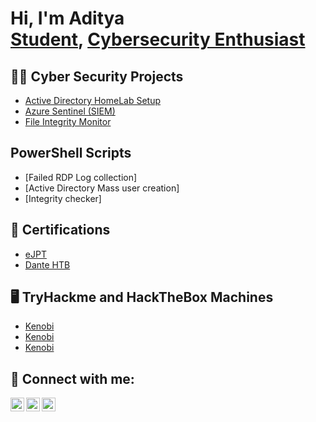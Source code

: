 <h1>Hi, I'm Aditya <br/><a href="https://www.linkedin.com/in/aditya-ahuja-5465121b8/">Student</a>, <a href="https://tryhackme.com/p/Ad1tya">Cybersecurity Enthusiast</a>
<h2>👨‍💻 Cyber Security Projects</h2>

  - [Active Directory HomeLab Setup](https://github.com/ad1tya-ahuja/Active-Directory)
  - [Azure Sentinel (SIEM)](https://github.com/ad1tya-ahuja/Azure-Sentinel)
  - [File Integrity Monitor](https://github.com/ad1tya-ahuja/File-Integrity-Monitor)
  
<h2>PowerShell Scripts</h2>

  - [Failed RDP Log collection]
  - [Active Directory Mass user creation]
  - [Integrity checker]


<h2>📄 Certifications</h2>

  - [eJPT](https://verified.elearnsecurity.com/certificates/d73a3854-787c-4de4-a2e7-c09a7ed16d4a)
  - [Dante HTB](https://drive.google.com/file/d/1tE1v77kKzamD2Us7GDU2t8xVm7SKgPLJ/view?usp=sharing)

<h2>🖥 TryHackme and HackTheBox Machines</h2>

  - [Kenobi](https://drive.google.com/file/d/1tE1v77kKzamD2Us7GDU2t8xVm7SKgPLJ/view?usp=sharing)
  - [Kenobi](https://drive.google.com/file/d/1tE1v77kKzamD2Us7GDU2t8xVm7SKgPLJ/view?usp=sharing)
  - [Kenobi](https://drive.google.com/file/d/1tE1v77kKzamD2Us7GDU2t8xVm7SKgPLJ/view?usp=sharing)






<h2> 🤳 Connect with me:</h2>

[<img align="left" alt="AdityaAhuja | Twitter" width="22px" src="https://cdn.jsdelivr.net/npm/simple-icons@v3/icons/twitter.svg" />][twitter]
[<img align="left" alt="AdityaAhuja | LinkedIn" width="22px" src="https://cdn.jsdelivr.net/npm/simple-icons@v3/icons/linkedin.svg" />][linkedin]
[<img align="left" alt="AdityaAhuja | Instagram" width="22px" src="https://cdn.jsdelivr.net/npm/simple-icons@v3/icons/instagram.svg" />][instagram]

[twitter]: https://twitter.com/Aditya_Ahuja_24
[instagram]: https://www.instagram.com/aditya.ahuja24
[linkedin]:https://www.linkedin.com/in/aditya-ahuja-5465121b8/
